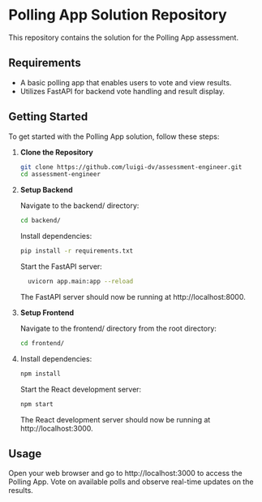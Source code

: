 # Polling App Solution Repository

This repository contains the solution for the Polling App assessment.

## Requirements

- A basic polling app that enables users to vote and view results.
- Utilizes FastAPI for backend vote handling and result display.

## Getting Started

To get started with the Polling App solution, follow these steps:

1. **Clone the Repository**

   ```bash
   git clone https://github.com/luigi-dv/assessment-engineer.git
   cd assessment-engineer
   ```
   
2. **Setup Backend**

   Navigate to the backend/ directory:

   ```bash
   cd backend/
   ```

   Install dependencies:

   ```bash
   pip install -r requirements.txt
   ```
   
   Start the FastAPI server:

   ```bash
     uvicorn app.main:app --reload
   ```
   
   The FastAPI server should now be running at http://localhost:8000.

3. **Setup Frontend**

   Navigate to the frontend/ directory from the root directory:

   ```bash
   cd frontend/
   ````
   
4. Install dependencies:

   ```bash
   npm install
   ```
   Start the React development server:

   ```bash
   npm start
   ```
   
   The React development server should now be running at http://localhost:3000.

## Usage

Open your web browser and go to http://localhost:3000 to access the Polling App.
Vote on available polls and observe real-time updates on the results.
